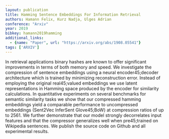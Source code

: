 ```yaml
---
layout: publication
title: Hamming Sentence Embeddings For Information Retrieval
authors: Hamann Felix, Kurz Nadja, Ulges Adrian
conference: "Arxiv"
year: 2019
bibkey: hamann2019hamming
additional_links:
  - {name: "Paper", url: "https://arxiv.org/abs/1908.05541"}
tags: ['ARXIV']
---
```

In retrieval applications binary hashes are known to offer significant improvements in terms of both memory and speed. We investigate the compression of sentence embeddings using a neural encoder45;decoder architecture which is trained by minimizing reconstruction error. Instead of employing the original real45;valued embeddings we use latent representations in Hamming space produced by the encoder for similarity calculations. In quantitative experiments on several benchmarks for semantic similarity tasks we show that our compressed hamming embeddings yield a comparable performance to uncompressed embeddings (Sent2Vec InferSent Glove45;BoW) at compression ratios of up to 2561. We further demonstrate that our model strongly decorrelates input features and that the compressor generalizes well when pre45;trained on Wikipedia sentences. We publish the source code on Github and all experimental results.

